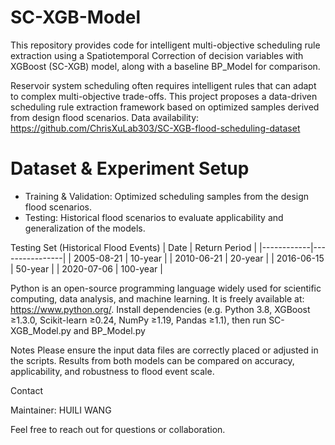 # SC-XGB-Model

This repository provides code for intelligent multi-objective scheduling rule extraction using a Spatiotemporal Correction of decision variables with XGBoost (SC-XGB) model, 
along with a baseline BP_Model for comparison.

Reservoir system scheduling often requires intelligent rules that can adapt to complex multi-objective trade-offs. 
This project proposes a data-driven scheduling rule extraction framework based on optimized samples derived from design flood scenarios.
Data availability: https://github.com/ChrisXuLab303/SC-XGB-flood-scheduling-dataset 

# Dataset & Experiment Setup

- Training & Validation: Optimized scheduling samples from the design flood scenarios.
- Testing: Historical flood scenarios to evaluate applicability and generalization of the models.

Testing Set (Historical Flood Events)
| Date       | Return Period |
|------------|----------------|
| 2005-08-21 | 10-year        |
| 2010-06-21 | 20-year        |
| 2016-06-15 | 50-year        |
| 2020-07-06 | 100-year       |

Python is an open-source programming language widely used for scientific computing, data analysis, and machine learning. It is freely available at: https://www.python.org/. 
Install dependencies (e.g. Python 3.8, XGBoost ≥1.3.0, Scikit-learn ≥0.24, NumPy ≥1.19, Pandas ≥1.1), then run SC-XGB_Model.py and BP_Model.py

Notes
Please ensure the input data files are correctly placed or adjusted in the scripts.
Results from both models can be compared on accuracy, applicability, and robustness to flood event scale.

Contact

Maintainer: HUILI WANG

Feel free to reach out for questions or collaboration.
